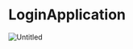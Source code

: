 # LoginApplication


![Untitled](https://user-images.githubusercontent.com/72076037/155223450-42154cb3-40bf-4b76-a73f-39502d11f716.png)
